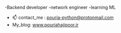 -Backend developer
-network engineer 
-learning ML
- 📫 contact_me : pouria-python@protonmail.com
- My_blog: www.pouriahajipoor.ir
<!---
Pouria1995/Pouria1995 is a ✨ special ✨ repository because its `README.md` (this file) appears on your GitHub profile.
You can click the Preview link to take a look at your changes.
--->
